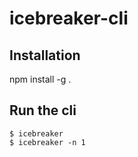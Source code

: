 # icebreaker-cli

## Installation
npm install -g .

## Run the cli
```
$ icebreaker
$ icebreaker -n 1
```
